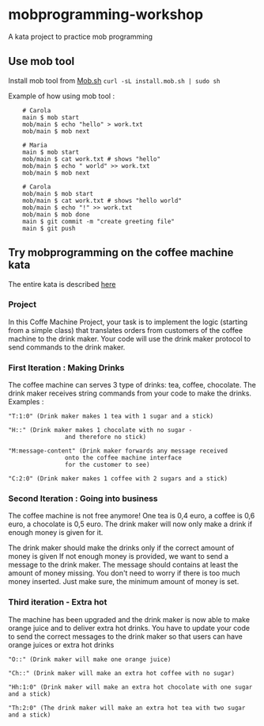 # mobprogramming-workshop

A kata project to practice mob programming

## Use mob tool

Install mob tool from [Mob.sh](https://mob.sh/)
```curl -sL install.mob.sh | sudo sh```

Example of how using mob tool : 

```
    # Carola
    main $ mob start
    mob/main $ echo "hello" > work.txt
    mob/main $ mob next

    # Maria
    main $ mob start
    mob/main $ cat work.txt # shows "hello"
    mob/main $ echo " world" >> work.txt
    mob/main $ mob next

    # Carola
    mob/main $ mob start
    mob/main $ cat work.txt # shows "hello world"
    mob/main $ echo "!" >> work.txt
    mob/main $ mob done
    main $ git commit -m "create greeting file"
    main $ git push
```


## Try mobprogramming on the coffee machine kata

The entire kata is described [here](https://simcap.github.io/coffeemachine/)

### Project
In this Coffe Machine Project, your task is to implement the logic (starting from a simple class) that translates orders from customers of the coffee machine to the drink maker. Your code will use the drink maker protocol to send commands to the drink maker.


### First Iteration : Making Drinks
The coffee machine can serves 3 type of drinks: tea, coffee, chocolate.
The drink maker receives string commands from your code to make the drinks.
Examples :
```
"T:1:0" (Drink maker makes 1 tea with 1 sugar and a stick)
```
```
"H::" (Drink maker makes 1 chocolate with no sugar - 
				and therefore no stick)
```
```
"M:message-content" (Drink maker forwards any message received
				onto the coffee machine interface 
				for the customer to see)
```
```
"C:2:0" (Drink maker makes 1 coffee with 2 sugars and a stick)
```

### Second Iteration : Going into business
The coffee machine is not free anymore! One tea is 0,4 euro, a coffee is 0,6 euro, a chocolate is 0,5 euro.
The drink maker will now only make a drink if enough money is given for it.

The drink maker should make the drinks only if the correct amount of money is given
If not enough money is provided, we want to send a message to the drink maker. The message should contains at least the amount of money missing.
You don't need to worry if there is too much money inserted. Just make sure, the minimum amount of money is set.

### Third iteration - Extra hot
The machine has been upgraded and the drink maker is now able to make orange juice and to deliver extra hot drinks. 
You have to update your code to send the correct messages to the drink maker so that users can have orange juices or extra hot drinks

```
"O::" (Drink maker will make one orange juice)
```
```
"Ch::" (Drink maker will make an extra hot coffee with no sugar)
```
```
"Hh:1:0" (Drink maker will make an extra hot chocolate with one sugar and a stick)
```
```
"Th:2:0" (The drink maker will make an extra hot tea with two sugar and a stick)
```